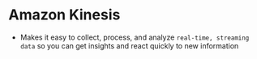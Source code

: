 # Amazon Kinesis

- Makes it easy to collect, process, and analyze `real-time, streaming data` so you can get insights and react quickly to new information

